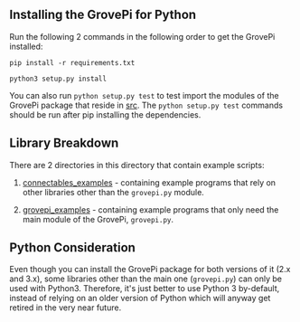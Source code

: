## Installing the GrovePi for Python

Run the following 2 commands in the following order to get the GrovePi installed:
```
pip install -r requirements.txt
```
```
python3 setup.py install
```

You can also run `python setup.py test` to test import the modules of the GrovePi package that reside in [src](src/). The `python setup.py test` commands should be run after pip installing the dependencies.

## Library Breakdown

There are 2 directories in this directory that contain example scripts:

1. [connectables_examples](connectables_examples/) - containing example programs that rely on other libraries other than the `grovepi.py` module.

1. [grovepi_examples](grovepi_examples/) - containing example programs that only need the main module of the GrovePi, `grovepi.py`.

## Python Consideration

Even though you can install the GrovePi package for both versions of it (2.x and 3.x), some libraries other than the main one (`grovepi.py`) can only be used with Python3. Therefore, it's just better to use Python 3 by-default, instead of relying on an older version of Python which will anyway get retired in the very near future.
